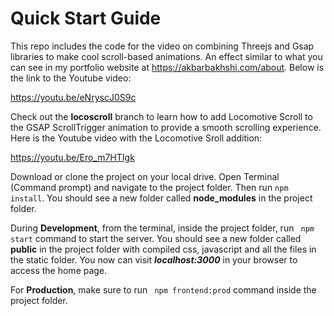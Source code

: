 # Quick Start Guide

This repo includes the code for the video on combining Threejs and Gsap libraries to make cool scroll-based animations. An effect similar to what you can see in my portfolio website at https://akbarbakhshi.com/about. Below is the link to the Youtube video:

https://youtu.be/eNryscJ0S9c

Check out the **locoscroll** branch to learn how to add Locomotive Scroll to the GSAP ScrollTrigger animation to provide a smooth scrolling experience. Here is the Youtube video with the Locomotive Sroll addition:

https://youtu.be/Ero_m7HTIgk

Download or clone the project on your local drive. Open Terminal (Command prompt) and navigate to the project folder. Then run ```npm install```. You should see a new folder called **node_modules** in the project folder.

During **Development**, from the terminal, inside the project folder, run ``` npm start``` command to start the server. You should see a new folder called **public** in the project folder with compiled css, javascript and all the files in the static folder. You now can visit ***localhost:3000*** in your browser to access the home page.

For **Production**, make sure to run ``` npm frontend:prod``` command inside the project folder.